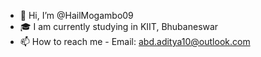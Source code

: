 - 👋 Hi, I’m @HailMogambo09
- 🎓 I am currently studying in KIIT, Bhubaneswar
- 📫 How to reach me - Email: abd.aditya10@outlook.com

<!---
HailMogambo09/HailMogambo09 is a ✨ special ✨ repository because its `README.md` (this file) appears on your GitHub profile.
You can click the Preview link to take a look at your changes.
--->
